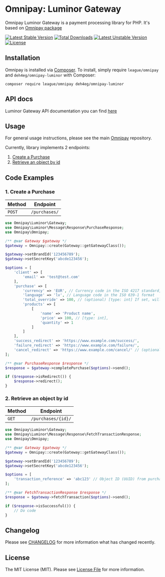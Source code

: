 # Omnipay: Luminor Gateway

Omnipay Luminor Gateway is a payment processing library for PHP. It's based on [Omnipay package](https://github.com/thephpleague/omnipay)

[![Latest Stable Version](https://poser.pugx.org/deh4eg/omnipay-luminor/v)](//packagist.org/packages/deh4eg/omnipay-luminor) [![Total Downloads](https://poser.pugx.org/deh4eg/omnipay-luminor/downloads)](//packagist.org/packages/deh4eg/omnipay-luminor) [![Latest Unstable Version](https://poser.pugx.org/deh4eg/omnipay-luminor/v/unstable)](//packagist.org/packages/deh4eg/omnipay-luminor) [![License](https://poser.pugx.org/deh4eg/omnipay-luminor/license)](//packagist.org/packages/deh4eg/omnipay-luminor)

## Installation

Omnipay is installed via [Composer](https://getcomposer.org/). To install, simply require `league/omnipay` and `deh4eg/omnipay-luminor` with Composer:

`composer require league/omnipay deh4eg/omnipay-luminor`

## API docs

Luminor Gateway API documentation you can find [here](https://gate.luminorgroup.com/api/)

## Usage

For general usage instructions, please see the main [Omnipay](https://github.com/thephpleague/omnipay) repository.

Currently, library implements 2 endpoints:
1. [Create a Purchase](#1-create-a-purchase)
2. [Retrieve an object by id](#2-retrieve-an-object-by-id)

## Code Examples

### 1. Create a Purchase

|Method|Endpoint|
|---|---|
|`POST`|`/purchases/`|

```php
use Omnipay\Luminor\Gateway;
use Omnipay\Luminor\Message\Response\PurchaseResponse;
use Omnipay\Omnipay;

/** @var Gateway $gateway */
$gateway = Omnipay::create(Gateway::getGatewayClass());

$gateway->setBrandId('123456789');
$gateway->setSecretKey('abcde123456');

$options = [
    'client' => [
        'email' => 'test@test.com'
    ],
    'purchase' => [
        'currency' => 'EUR', // Currency code in the ISO 4217 standard,
        'language' => 'lv', // Language code in the ISO 639-1 format
        'total_override' => 100, // (optional) [type: int] If set, will override total sum from products[],
        'products' => [
            [
                'name' => 'Product name',
                'price' => 100, // [type: int],
                'quantity' => 1
            ]
        ]
    ],
    'success_redirect' => 'https://www.example.com/success/',
    'failure_redirect' => 'https://www.example.com/failure/',
    'cancel_redirect' => 'https://www.example.com/cancel/' // (optional)
];

/** @var PurchaseResponse $response */
$response = $gateway->completePurchase($options)->send();

if ($response->isRedirect()) {
    $response->redirect();
}
```

### 2. Retrieve an object by id

|Method|Endpoint|
|---|---|
|`GET`|`/purchases/{id}/`|

```php
use Omnipay\Luminor\Gateway;
use Omnipay\Luminor\Message\Response\FetchTransactionResponse;
use Omnipay\Omnipay;

/** @var Gateway $gateway */
$gateway = Omnipay::create(Gateway::getGatewayClass());

$gateway->setBrandId('123456789');
$gateway->setSecretKey('abcde123456');

$options = [
    'transaction_reference' => 'abc123' // Object ID (UUID) from purchase response
];

/** @var FetchTransactionResponse $response */
$response = $gateway->fetchTransaction($options)->send();

if ($response->isSuccessful()) {
    // Do code
}
```

## Changelog

Please see [CHANGELOG](CHANGELOG.md) for more information what has changed recently.

## License

The MIT License (MIT). Please see [License File](LICENSE.md) for more information.